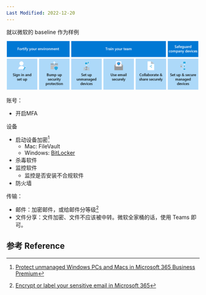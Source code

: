 ```yaml
---
Last Modified: 2022-12-20
---
```




就以微软的 baseline 作为样例

![](https://raw.githubusercontent.com/caliburn1994/caliburn1994.github.io/master/images/202212200717637.png)

账号：

- 开启MFA

设备

- 启动设备加密[^1]
  - Mac: FileVault
  - Windows: [BitLocker](https://support.microsoft.com/help/4028713/windows-10-turn-on-device-encryption)
- 杀毒软件
- 监控软件
  - 监控是否安装不合规软件
- 防火墙

传输：

- 邮件：加密邮件，或给邮件分等级[^2]
- 文件分享：文件加密、文件不应该被中转。微软全家桶的话，使用 Teams 即可。





## 参考 Reference

[^1]: [Protect unmanaged Windows PCs and Macs in Microsoft 365 Business Premium](https://learn.microsoft.com/en-us/microsoft-365/business-premium/m365bp-protect-pcs-macs?view=o365-worldwide&tabs=Mac)
[^2]: [Encrypt or label your sensitive email in Microsoft 365](https://learn.microsoft.com/en-us/microsoft-365/business-premium/send-encrypted-email?view=o365-worldwide)
